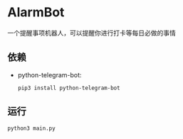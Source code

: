 # AlarmBot

一个提醒事项机器人，可以提醒你进行打卡等每日必做的事情



## 依赖

- python-telegram-bot:

  ```
  pip3 install python-telegram-bot
  ```

  

## 运行

```
python3 main.py
```

